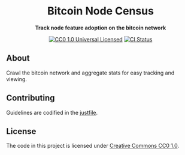 <div align="center">
  <h1>Bitcoin Node Census</h1>
  <p>
    <strong>Track node feature adoption on the bitcoin network</strong>
  </p>

  <p>
    <a href="https://github.com/nyonson/bitcoin-node-census/blob/master/LICENSE"><img alt="CC0 1.0 Universal Licensed" src="https://img.shields.io/badge/license-CC0--1.0-blue.svg"/></a>
    <a href="https://github.com/nyonson/bitcoin-node-census/actions?query=workflow%3ACI"><img alt="CI Status" src="https://github.com/nyonson/bitcoin-node-census/actions/workflows/ci.yml/badge.svg"/></a>
  </p>
</div>

## About

Crawl the bitcoin network and aggregate stats for easy tracking and viewing.

## Contributing

Guidelines are codified in the [justfile](justfile).

## License

The code in this project is licensed under [Creative Commons CC0 1.0](LICENSE).
